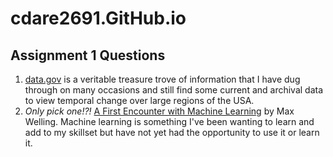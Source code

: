 # cdare2691.GitHub.io

## Assignment 1 Questions

1) [data.gov](https://catalog.data.gov/dataset) is a veritable treasure trove of information that I have dug through on many occasions and still find some current and archival data to view temporal change over large regions of the USA.
2) _Only pick one!?!_ [A First Encounter with Machine Learning](https://www.ics.uci.edu/~welling/teaching/273ASpring10/IntroMLBook.pdf) by Max Welling.  Machine learning is something I've been wanting to learn and add to my skillset but have not yet had the opportunity to use it or learn it.
